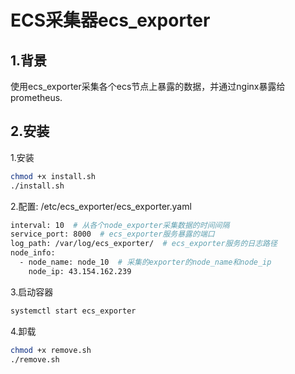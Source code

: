 # ECS采集器ecs_exporter

## 1.背景

​	使用ecs_exporter采集各个ecs节点上暴露的数据，并通过nginx暴露给prometheus.

## 2.安装

1.安装

~~~bash
chmod +x install.sh
./install.sh
~~~

2.配置:	/etc/ecs_exporter/ecs_exporter.yaml

~~~bash
interval: 10  # 从各个node_exporter采集数据的时间间隔
service_port: 8000  # ecs_exporter服务暴露的端口
log_path: /var/log/ecs_exporter/  # ecs_exporter服务的日志路径
node_info:
  - node_name: node_10  # 采集的exporter的node_name和node_ip
    node_ip: 43.154.162.239
~~~

3.启动容器

~~~bash
systemctl start ecs_exporter
~~~

4.卸载

~~~bash
chmod +x remove.sh
./remove.sh
~~~

